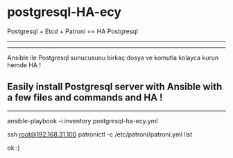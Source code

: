 # postgresql-HA-ecy
Postgresql + Etcd + Patroni == HA Postgresql 

--------------------------------------------------
--------------------------------------------------
Ansible ile Postgresql sunucusunu birkaç dosya ve komutla kolayca kurun hemde HA !

Easily install Postgresql server with Ansible with a few files and commands and HA !
--------------------------------------------------
--------------------------------------------------
ansible-playbook -i inventory postgresql-ha-ecy.yml

ssh root@192.168.31.100
patronictl -c /etc/patroni/patroni.yml list

ok :)

